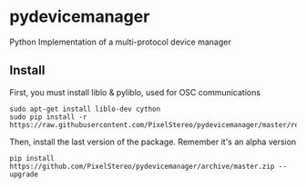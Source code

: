 # pydevicemanager
Python Implementation of a multi-protocol device manager

## Install

First, you must install liblo & pyliblo, used for OSC communications

    sudo apt-get install liblo-dev cython    
    sudo pip install -r https://raw.githubusercontent.com/PixelStereo/pydevicemanager/master/requirements.txt    

Then, install the last version of the package. Remember it's an alpha version    

    pip install https://github.com/PixelStereo/pydevicemanager/archive/master.zip --upgrade


